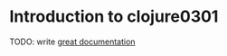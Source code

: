 # Introduction to clojure0301

TODO: write [great documentation](http://jacobian.org/writing/what-to-write/)
